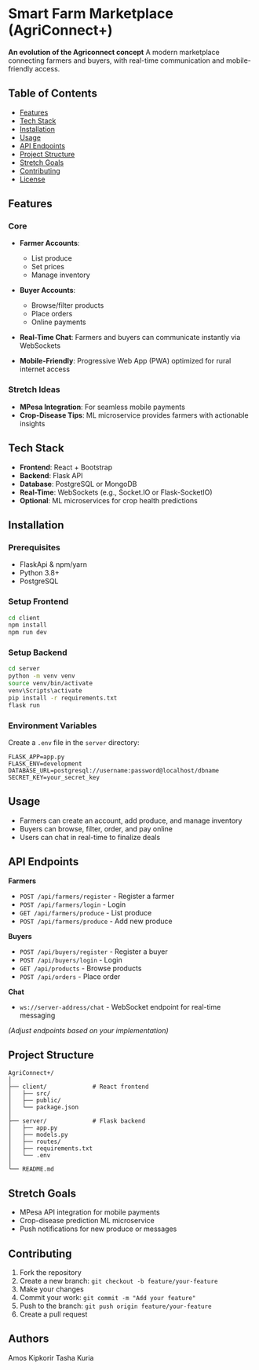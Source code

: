 # Smart Farm Marketplace (AgriConnect+)

**An evolution of the Agriconnect concept**
A modern marketplace connecting farmers and buyers, with real-time communication and mobile-friendly access.

## Table of Contents

* [Features](#features)
* [Tech Stack](#tech-stack)
* [Installation](#installation)
* [Usage](#usage)
* [API Endpoints](#api-endpoints)
* [Project Structure](#project-structure)
* [Stretch Goals](#stretch-goals)
* [Contributing](#contributing)
* [License](#license)

## Features

### Core

* **Farmer Accounts**:

  * List produce
  * Set prices
  * Manage inventory
* **Buyer Accounts**:

  * Browse/filter products
  * Place orders
  * Online payments
* **Real-Time Chat**: Farmers and buyers can communicate instantly via WebSockets
* **Mobile-Friendly**: Progressive Web App (PWA) optimized for rural internet access

### Stretch Ideas

* **MPesa Integration**: For seamless mobile payments
* **Crop-Disease Tips**: ML microservice provides farmers with actionable insights

## Tech Stack

* **Frontend**: React + Bootstrap
* **Backend**: Flask API
* **Database**: PostgreSQL or MongoDB
* **Real-Time**: WebSockets (e.g., Socket.IO or Flask-SocketIO)
* **Optional**: ML microservices for crop health predictions

## Installation

### Prerequisites

* FlaskApi & npm/yarn
* Python 3.8+
* PostgreSQL 

### Setup Frontend

```bash
cd client
npm install
npm run dev
```

### Setup Backend

```bash
cd server
python -m venv venv
source venv/bin/activate   
venv\Scripts\activate      
pip install -r requirements.txt
flask run
```

### Environment Variables

Create a `.env` file in the `server` directory:

```env
FLASK_APP=app.py
FLASK_ENV=development
DATABASE_URL=postgresql://username:password@localhost/dbname
SECRET_KEY=your_secret_key
```

## Usage

* Farmers can create an account, add produce, and manage inventory
* Buyers can browse, filter, order, and pay online
* Users can chat in real-time to finalize deals

## API Endpoints

**Farmers**

* `POST /api/farmers/register` - Register a farmer
* `POST /api/farmers/login` - Login
* `GET /api/farmers/produce` - List produce
* `POST /api/farmers/produce` - Add new produce

**Buyers**

* `POST /api/buyers/register` - Register a buyer
* `POST /api/buyers/login` - Login
* `GET /api/products` - Browse products
* `POST /api/orders` - Place order

**Chat**

* `ws://server-address/chat` - WebSocket endpoint for real-time messaging

*(Adjust endpoints based on your implementation)*

## Project Structure

```
AgriConnect+/
│
├── client/             # React frontend
│   ├── src/
│   ├── public/
│   └── package.json
│
├── server/             # Flask backend
│   ├── app.py
│   ├── models.py
│   ├── routes/
│   ├── requirements.txt
│   └── .env
│
└── README.md
```

## Stretch Goals

* MPesa API integration for mobile payments
* Crop-disease prediction ML microservice
* Push notifications for new produce or messages

## Contributing

1. Fork the repository
2. Create a new branch: `git checkout -b feature/your-feature`
3. Make your changes
4. Commit your work: `git commit -m "Add your feature"`
5. Push to the branch: `git push origin feature/your-feature`
6. Create a pull request

## Authors
  Amos Kipkorir
  Tasha Kuria

